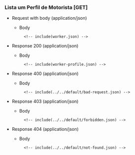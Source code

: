 ### Lista um Perfil de Motorista [GET]

+ Request with body (application/json)

    + Body

            <!-- include(worker.json) -->

+ Response 200 (application/json)

    + Body

            <!-- include(worker-profile.json) -->

+ Response 400 (application/json)

    + Body

            <!-- include(../../default/bad-request.json) -->

+ Response 403 (application/json)

    + Body

            <!-- include(../../default/forbidden.json) -->

+ Response 404 (application/json)

    + Body

            <!-- include(../../default/not-found.json) -->
